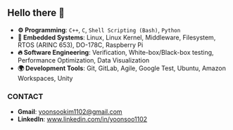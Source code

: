 ## Hello there 👋

- **⚙️ Programming**: `C++`, `C`, `Shell Scripting (Bash)`, `Python`
- **💬 Embedded Systems**: Linux, Linux Kernel, Middleware, Filesystem, RTOS (ARINC 653), DO-178C, Raspberry Pi
- **🔥 Software Engineering**: Verification, White-box/Black-box testing, Performance Optimization, Data Visualization
- **🌍 Development Tools**: Git, GitLab, Agile, Google Test, Ubuntu, Amazon Workspaces, Unity

### CONTACT
- **Gmail**: yoonsookim1102@gmail.com
- **LinkedIn**: www.linkedin.com/in/yoonsoo1102
